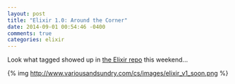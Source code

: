 ```yaml
---
layout: post
title: "Elixir 1.0: Around the Corner"
date: 2014-09-01 00:54:46 -0400
comments: true
categories: elixir
---
```

Look what tagged showed up in [the Elixir repo](https://github.com/elixir-lang/elixir/tree/v1.0.0-rc1) this weekend...

{% img http://www.variousandsundry.com/cs/images/elixir_v1_soon.png %}

